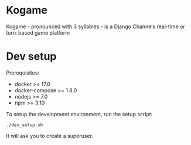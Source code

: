 # Kogame

Kogame - pronounced with 3 syllables - is a Django Channels real-time or turn-based game platform


# Dev setup

Prerequisites:

- docker >= 17.0
- docker-compose >= 1.8.0
- nodejs >= 7.0
- npm >= 3.10

To setup the development environment, run the setup script:

```
./dev_setup.sh
```

It will ask you to create a superuser.